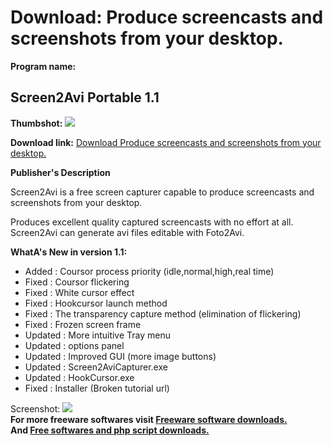 # Download: Produce screencasts and screenshots from your desktop.

**Program name:**

## Screen2Avi Portable 1.1

  
**Thumbshot:** ![](http://www.freewarefiles.com/screenshot/screen2avi_md.jpg)   
  
**Download link:** [Download Produce screencasts and screenshots from your desktop.](http://freesoftwares.boysofts.com/Screen2Avi-Portable_program_69603.html)  
  


**Publisher's Description**  
  


Screen2Avi is a free screen capturer capable to produce screencasts and screenshots from your desktop. 

Produces excellent quality captured screencasts with no effort at all. Screen2Avi can generate avi files editable with Foto2Avi. 

**WhatA's New in version 1.1:**

  * Added : Coursor process priority (idle,normal,high,real time) 
  * Fixed : Coursor flickering 
  * Fixed : White cursor effect 
  * Fixed : Hookcursor launch method 
  * Fixed : The transparency capture method (elimination of flickering) 
  * Fixed : Frozen screen frame 
  * Updated : More intuitive Tray menu 
  * Updated : options panel 
  * Updated : Improved GUI (more image buttons) 
  * Updated : Screen2AviCapturer.exe 
  * Updated : HookCursor.exe 
  * Fixed : Installer (Broken tutorial url) 

  
  
Screenshot: ![](http://www.freewarefiles.com/screenshot/screen2avi.jpg)   
**For more freeware softwares visit [Freeware software downloads.](http://freesoftwares.boysofts.com/)**   
**And [Free softwares and php script downloads.](http://www.boysofts.com/)**
